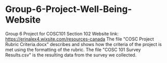 # Group-6-Project-Well-Being-Website
Group 6 Project for COSC101 Section 102
Website link: https://erinalex4.wixsite.com/resources-canada
The file "COSC Project Rubric Criteria.docx" describes and shows how the criteria of the project is met using the formatting of the rubric.
The file "COSC 101 Survey Results.csv" is the resulting data from the survey we collected.
